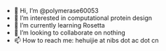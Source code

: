 - 👋 Hi, I’m @polymerase60053
- 👀 I’m interested in computational protein design
- 🌱 I’m currently learning Rosetta
- 💞️ I’m looking to collaborate on nothing
- 📫 How to reach me: hehuijie at nibs dot ac dot cn

<!---
polymerase60053/polymerase60053 is a ✨ special ✨ repository because its `README.md` (this file) appears on your GitHub profile.
You can click the Preview link to take a look at your changes.
--->
